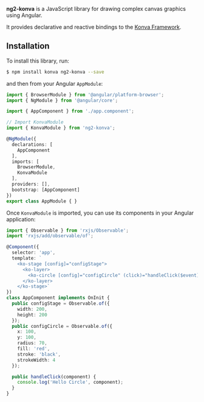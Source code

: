 **ng2-konva** is a JavaScript library for drawing complex canvas graphics using Angular.

It provides declarative and reactive bindings to the [Konva Framework](http://konvajs.github.io/).

## Installation

To install this library, run:

```bash
$ npm install konva ng2-konva --save
```

and then from your Angular `AppModule`:

```typescript
import { BrowserModule } from '@angular/platform-browser';
import { NgModule } from '@angular/core';

import { AppComponent } from './app.component';

// Import KonvaModule
import { KonvaModule } from 'ng2-konva';

@NgModule({
  declarations: [
    AppComponent
  ],
  imports: [
    BrowserModule,
    KonvaModule
  ],
  providers: [],
  bootstrap: [AppComponent]
})
export class AppModule { }
```

Once `KonvaModule` is imported, you can use its components in your Angular application:

```typescript
import { Observable } from 'rxjs/Observable';
import 'rxjs/add/observable/of';

@Component({
  selector: 'app',
  template: `
    <ko-stage [config]="configStage">
      <ko-layer>
        <ko-circle [config]="configCircle" (click)="handleClick($event)"></ko-circle>
      </ko-layer>
    </ko-stage>`
})
class AppComponent implements OnInit {
  public configStage = Observable.of({
    width: 200,
    height: 200
  });
  public configCircle = Observable.of({
    x: 100,
    y: 100,
    radius: 70,
    fill: 'red',
    stroke: 'black',
    strokeWidth: 4
  });

  public handleClick(component) {
    console.log('Hello Circle', component);
  }
}
```